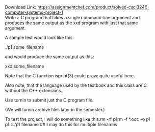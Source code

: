 Download Link: https://assignmentchef.com/product/solved-csci3240-computer-systems-project-1
<br>
Write a C program that takes a single command-line argument and produces the same output as the xxd program with just that same argument.

A sample test would look like this:

./p1 some_filename

and would produce the same output as this:

xxd some_filename

Note that the C function isprint(3) could prove quite useful here.

Also note, that the language used by the textbook and this class are C without the C++ extensions.

Use turnin to submit just the C program file.

(We will turnin archive files later in the semester.)

To test the project, I will do something like this:rm -rf p1rm -f *.occ -o p1 p1.c./p1 filename ## I may do this for multiple filenames